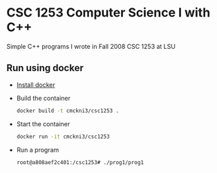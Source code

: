 # CSC 1253 Computer Science I with C++

Simple C++ programs I wrote in Fall 2008 CSC 1253 at LSU

## Run using docker

* [Install docker](https://docs.docker.com/installation/#installation)

* Build the container

  ```bash
  docker build -t cmckni3/csc1253 .
  ```

* Start the container

  ```bash
  docker run -it cmckni3/csc1253
  ```

* Run a program

  ```bash
  root@a808aef2c401:/csc1253# ./prog1/prog1
  ```
